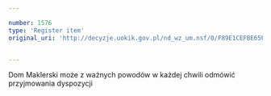 ```yaml
---

number: 1576
type: 'Register item'
original_uri: 'http://decyzje.uokik.gov.pl/nd_wz_um.nsf/0/F89E1CEFBE65F3E4C125758200424244?OpenDocument'


---
```


Dom Maklerski może z ważnych powodów w każdej chwili odmówić przyjmowania dyspozycji
